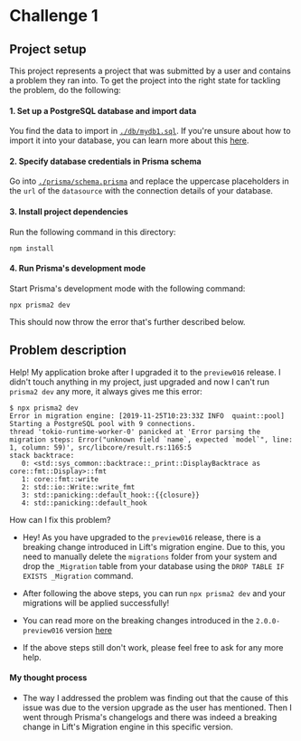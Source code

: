 # Challenge 1

## Project setup

This project represents a project that was submitted by a user and contains a problem they ran into. To get the project into the right state for tackling the problem, do the following:

#### 1. Set up a PostgreSQL database and import data

You find the data to import in [`./db/mydb1.sql`](./db/mydb1.sql). If you're unsure about how to import it into your database, you can learn more about this [here](https://github.com/prisma/prisma2/blob/master/docs/import-and-export-data/postresql.md).

#### 2. Specify database credentials in Prisma schema

Go into [`./prisma/schema.prisma`](./prisma/schema.prisma) and replace the uppercase placeholders in the `url` of the `datasource` with the connection details of your database.

#### 3. Install project dependencies

Run the following command in this directory:

```
npm install
```

#### 4. Run Prisma's development mode

Start Prisma's development mode with the following command:

```
npx prisma2 dev
```

This should now throw the error that's further described below. 

## Problem description

Help! My application broke after I upgraded it to the `preview016` release. I didn't touch anything in my project, just upgraded and now I can't run `prisma2 dev` any more, it always gives me this error:

```
$ npx prisma2 dev
Error in migration engine: [2019-11-25T10:23:33Z INFO  quaint::pool] Starting a PostgreSQL pool with 9 connections.
thread 'tokio-runtime-worker-0' panicked at 'Error parsing the migration steps: Error("unknown field `name`, expected `model`", line: 1, column: 59)', src/libcore/result.rs:1165:5
stack backtrace:
   0: <std::sys_common::backtrace::_print::DisplayBacktrace as core::fmt::Display>::fmt
   1: core::fmt::write
   2: std::io::Write::write_fmt
   3: std::panicking::default_hook::{{closure}}
   4: std::panicking::default_hook
```

How can I fix this problem?

- Hey! As you have upgraded to the `preview016` release, there is a breaking change introduced in Lift's migration engine. Due to this, you need to manually delete the `migrations` folder from your system and drop the `_Migration` table from your database using the `DROP TABLE IF EXISTS _Migration` command.

- After following the above steps, you can run `npx prisma2 dev` and your migrations will be applied successfully!

- You can read more on the breaking changes introduced in the `2.0.0-preview016` version [here](https://github.com/prisma/prisma2/releases/tag/2.0.0-preview016)

- If the above steps still don't work, please feel free to ask for any more help.

#### My thought process

- The way I addressed the problem was finding out that the cause of this issue was due to the version upgrade as the user has mentioned. Then I went through Prisma's changelogs and there was indeed a breaking change in Lift's Migration engine in this specific version.
